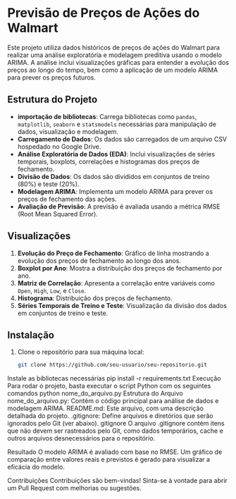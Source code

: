 # Previsão de Preços de Ações do Walmart

Este projeto utiliza dados históricos de preços de ações do Walmart para realizar uma análise exploratória e modelagem preditiva usando o modelo ARIMA. A análise inclui visualizações gráficas para entender a evolução dos preços ao longo do tempo, bem como a aplicação de um modelo ARIMA para prever os preços futuros.

## Estrutura do Projeto

- **importação de bibliotecas**: Carrega bibliotecas como `pandas`, `matplotlib`, `seaborn` e `statsmodels` necessárias para manipulação de dados, visualização e modelagem.
- **Carregamento de Dados**: Os dados são carregados de um arquivo CSV hospedado no Google Drive.
- **Análise Exploratória de Dados (EDA)**: Inclui visualizações de séries temporais, boxplots, correlações e histogramas dos preços de fechamento.
- **Divisão de Dados**: Os dados são divididos em conjuntos de treino (80%) e teste (20%).
- **Modelagem ARIMA**: Implementa um modelo ARIMA para prever os preços de fechamento das ações.
- **Avaliação de Previsão**: A previsão é avaliada usando a métrica RMSE (Root Mean Squared Error).

## Visualizações

1. **Evolução do Preço de Fechamento**: Gráfico de linha mostrando a evolução dos preços de fechamento ao longo dos anos.
2. **Boxplot por Ano**: Mostra a distribuição dos preços de fechamento por ano.
3. **Matriz de Correlação**: Apresenta a correlação entre variáveis como `Open`, `High`, `Low`, e `Close`.
4. **Histograma**: Distribuição dos preços de fechamento.
5. **Séries Temporais de Treino e Teste**: Visualização da divisão dos dados em conjuntos de treino e teste.

## Instalação

1. Clone o repositório para sua máquina local:
   ```bash
   git clone https://github.com/seu-usuario/seu-repositorio.git
Instale as bibliotecas necessárias
pip install -r requirements.txt
Execução
Para rodar o projeto, basta executar o script Python com os seguintes comandos
python nome_do_arquivo.py
Estrutura do Arquivo
nome_do_arquivo.py: Contém o código principal para análise de dados e modelagem ARIMA.
README.md: Este arquivo, com uma descrição detalhada do projeto.
.gitignore: Define arquivos e diretórios que serão ignorados pelo Git (ver abaixo).
gitignore
O arquivo .gitignore contém itens que não devem ser rastreados pelo Git, como dados temporários, cache e outros arquivos desnecessários para o repositório.

Resultado
O modelo ARIMA é avaliado com base no RMSE. Um gráfico de comparação entre valores reais e previstos é gerado para visualizar a eficácia do modelo.

Contribuições
Contribuições são bem-vindas! Sinta-se à vontade para abrir um Pull Request com melhorias ou sugestões.

